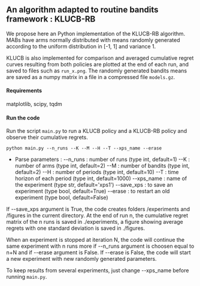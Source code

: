## An algorithm adapted to routine bandits framework : KLUCB-RB

We propose here an Python implementation of the KLUCB-RB algorithm. MABs have arms normally distributed with means randomly generated according to the uniform distribution in [-1, 1] and variance 1.

KLUCB is also implemented for comparison and averaged cumulative regret curves resulting from both policies are plotted at the end of each run, and saved to files such as `run_x.png`.
The randomly generated bandits means are saved as a numpy matrix in a file in a compressed file `models.gz`.

#### Requirements
matplotlib, scipy, tqdm

#### Run the code
Run the script `main.py` to run a KLUCB policy and a KLUCB-RB policy and observe their cumulative regrets.
```
python main.py --n_runs --K --M --H --T --xps_name --erase
```
- Parse parameters :
--n_runs : number of runs (type int, default=1)
--K : number of arms (type int, default=2)
--M : number of bandits (type int, default=2)
--H : number of periods (type int, default=10)
--T : time horizon of each period (type int, default=1000)
--xps_name : name of the experiment (type str, default='xps1')
--save_xps : to save an experiment (type bool, default=True)
--erase : to restart an old experiment (type bool, default=False)

If --save_xps argument is True, the code creates folders /experiments and /figures in the current directory. At the end of run n, the cumulative regret matrix of the n runs is saved in ./experiments, a figure showing average regrets with one standard deviation is saved in ./figures.

When an experiment is stopped at iteration N, the code will continue the same experiment with n runs more if --n_runs argument is choosen equal to n+N and if --erase argument is False.
If --erase is False, the code will start a new experiment with new randomly generated parameters.

To keep results from several experiments, just change --xps_name before running `main.py`.